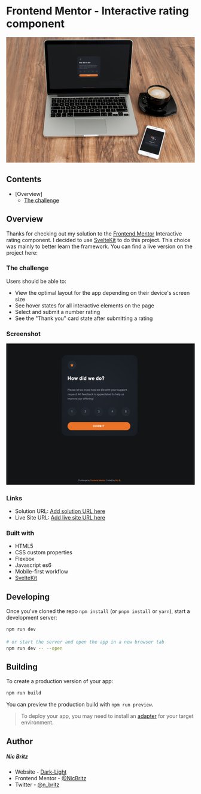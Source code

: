 # Frontend Mentor - Interactive rating component

![Design preview for the Interactive rating component coding challenge](./static/mockup.jpeg)

## Contents

- [Overview]
  - [The challenge](#the-challenge)

## Overview

Thanks for checking out my solution to the [Frontend Mentor](https://www.frontendmentor.io) Interactive rating component. I decided to use [SvelteKit](https://kit.svelte.dev/) to do this project. This choice was mainly to better learn the framework. You can find a live version on the project here:

### The challenge

Users should be able to:

- View the optimal layout for the app depending on their device's screen size
- See hover states for all interactive elements on the page
- Select and submit a number rating
- See the "Thank you" card state after submitting a rating

### Screenshot

![](./static/desktop-preview.png)

### Links

- Solution URL: [Add solution URL here](https://github.com/NicBritz/drk-lgt-InteractiveRatingComponent)
- Live Site URL: [Add live site URL here](https://your-live-site-url.com)

### Built with

- HTML5
- CSS custom properties
- Flexbox
- Javascript es6
- Mobile-first workflow
- [SvelteKit](https://kit.svelte.dev/)

## Developing

Once you've cloned the repo `npm install` (or `pnpm install` or `yarn`), start a development server:

```bash
npm run dev

# or start the server and open the app in a new browser tab
npm run dev -- --open
```

## Building

To create a production version of your app:

```bash
npm run build
```

You can preview the production build with `npm run preview`.

> To deploy your app, you may need to install an [adapter](https://kit.svelte.dev/docs/adapters) for your target environment.

## Author

##### Nic Britz

- Website - [Dark-Light](https://www.dark-light.tech/)
- Frontend Mentor - [@NicBritz](https://www.frontendmentor.io/profile/NicBritz)
- Twitter - [@n_britz](https://twitter.com/n_britz)
